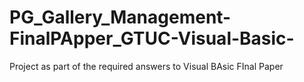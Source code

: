 # PG_Gallery_Management-FinalPApper_GTUC-Visual-Basic-
Project as part of the required answers to Visual BAsic FInal Paper
